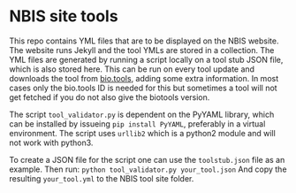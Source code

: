 # NBIS site tools

This repo contains YML files that are to be displayed on the NBIS website.
The website runs Jekyll and the tool YMLs are stored in a collection.
The YML files are generated by running a script locally on a tool stub
JSON file, which is also stored here. This can be run on every tool update
and downloads the tool from [bio.tools](http://bio.tools), adding some
extra information. In most cases only the bio.tools ID is needed for this
but sometimes a tool will not get fetched if you do not also give the 
biotools version.

The script `tool_validator.py` is dependent on the PyYAML 
library, which can be installed by issueing `pip install PyYAML`, preferably
in a virtual environment. The script uses `urllib2` which is a python2 module
and will not work with python3.

To create a JSON file for the script one can use the `toolstub.json` file as
an example. Then run:
`python tool_validator.py your_tool.json`
And copy the resulting `your_tool.yml` to the NBIS tool site folder.
